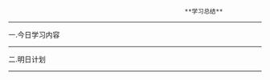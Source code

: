                                                      **学习总结**
---          

一.今日学习内容

---

二.明日计划

---
